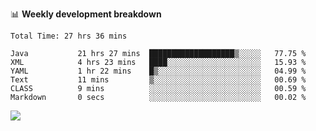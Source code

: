 

📊 **Weekly development breakdown**
<!--START_SECTION:waka-->

```text
Total Time: 27 hrs 36 mins

Java           21 hrs 27 mins  ███████████████████▒░░░░░   77.75 %
XML            4 hrs 23 mins   ████░░░░░░░░░░░░░░░░░░░░░   15.93 %
YAML           1 hr 22 mins    █▒░░░░░░░░░░░░░░░░░░░░░░░   04.99 %
Text           11 mins         ▒░░░░░░░░░░░░░░░░░░░░░░░░   00.69 %
CLASS          9 mins          ░░░░░░░░░░░░░░░░░░░░░░░░░   00.59 %
Markdown       0 secs          ░░░░░░░░░░░░░░░░░░░░░░░░░   00.02 %
```

<!--END_SECTION:waka-->

<p align="left" dir="auto">
  <a href="#">
    <img src="https://github-readme-stats.vercel.app/api?username=JiHongYuan&show_icons=true&inc">
  </a>
</p>
